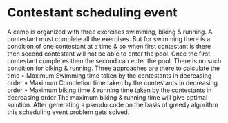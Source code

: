 # Contestant scheduling event 
A camp is organized with three exercises swimming, biking & running. A contestant must complete all the exercises. But for swimming there is a condition of one contestant at a time & so when first contestant is there then second contestant will not be able to enter the pool. Once the first contestant completes then the second can enter the pool. There is no such condition for biking & running.
Three approaches are there to calculate the time
• Maximum Swimming time taken by the contestants in decreasing order
• Maximum Completion time taken by the contestants in decreasing
order
• Maximum biking time & running time taken by the contestants in
decreasing order
The maximum biking & running time will give optimal solution.
After generating a pseudo code on the basis of greedy algorithm this scheduling event problem gets solved.
